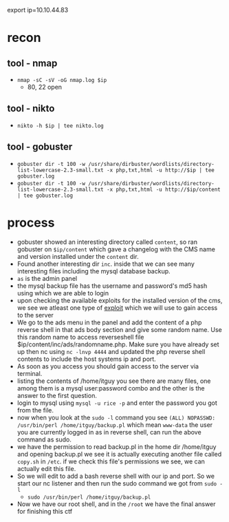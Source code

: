export ip=10.10.44.83

# recon
## tool - nmap
- `nmap -sC -sV -oG nmap.log $ip`
  - 80, 22 open

## tool - nikto
- `nikto -h $ip | tee nikto.log`

## tool - gobuster
- `gobuster dir -t 100 -w /usr/share/dirbuster/wordlists/directory-list-lowercase-2.3-small.txt -x php,txt,html -u http://$ip | tee gobuster.log`
- `gobuster dir -t 100 -w /usr/share/dirbuster/wordlists/directory-list-lowercase-2.3-small.txt -x php,txt,html -u http://$ip/content | tee gobuster.log`

# process
- gobuster showed an interesting directory called `content`, so ran gobuster on `$ip/content` which gave a changelog with the CMS name and version installed under the `content` dir.
- Found another interesting dir `inc`. inside that we can see many interesting files including the mysql database backup.
- `as` is the admin panel
- the mysql backup file has the username and password's md5 hash using which we are able to login
- upon checking the available exploits for the installed version of the cms, we see we atleast one type of [exploit](https://www.exploit-db.com/exploits/40700) which we will use to gain access to the server
- We go to the ads menu in the panel and add the content of a php reverse shell in that ads body section and give some random name. Use this random name to access reverseshell file $ip/content/inc/ads/randomname.php. Make sure you have already set up then nc using `nc -lnvp 4444` and updated the php reverse shell contents to include the host systems ip and port.
- As soon as you access you should gain access to the server via terminal.
- listing the contents of /home/itguy you see there are many files, one among them is a mysql user:password combo and the other is the answer to the first question.
- login to mysql using `mysql -u rice -p` and enter the password you got from the file.
- now when you look at the `sudo -l` command you see `(ALL) NOPASSWD: /usr/bin/perl /home/itguy/backup.pl` which mean `www-data` the user you are currently logged in as in reverse shell, can run the above command as sudo.
- we have the permission to read backup.pl in the home dir /home/itguy and opening backup.pl we see it is actually executing another file called `copy.sh` in `/etc`. if we check this file's permissions we see, we can actually edit this file.
- So we will edit to add a bash reverse shell with our ip and port. So we start our nc listener and then run the sudo command we got from `sudo -l`
  - `sudo /usr/bin/perl /home/itguy/backup.pl`
- Now we have our root shell, and in the `/root` we have the final answer for finishing this ctf


